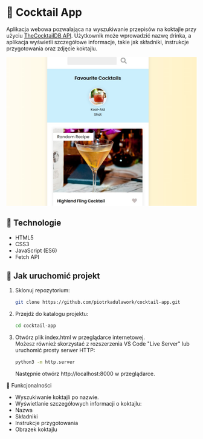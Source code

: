 # 🍹 Cocktail App

Aplikacja webowa pozwalająca na wyszukiwanie przepisów na koktajle przy użyciu [TheCocktailDB API](https://www.thecocktaildb.com/api.php). Użytkownik może wprowadzić nazwę drinka, a aplikacja wyświetli szczegółowe informacje, takie jak składniki, instrukcje przygotowania oraz zdjęcie koktajlu.

![Zrzut ekranu aplikacji](app.jpg)

## 🔧 Technologie

- HTML5
- CSS3
- JavaScript (ES6)
- Fetch API

## 🚀 Jak uruchomić projekt

1. Sklonuj repozytorium:
   ```bash
   git clone https://github.com/piotrkadulawork/cocktail-app.git
2. Przejdź do katalogu projektu:<br>
   ```bash
   cd cocktail-app
3. Otwórz plik index.html w przeglądarce internetowej.<br>
   Możesz również skorzystać z rozszerzenia VS Code "Live Server" lub uruchomić prosty serwer HTTP:<br>
   ```bash
   python3 -m http.server  
   ```
   Następnie otwórz http://localhost:8000 w przeglądarce.

🧪 Funkcjonalności
- Wyszukiwanie koktajli po nazwie.
- Wyświetlanie szczegółowych informacji o koktajlu:
- Nazwa
- Składniki
- Instrukcje przygotowania
- Obrazek koktajlu